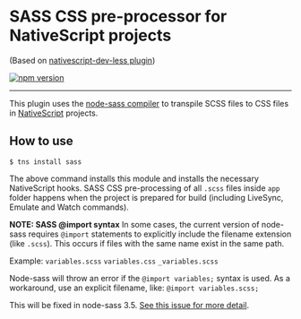 SASS CSS pre-processor for NativeScript projects
=======================================
(Based on [nativescript-dev-less plugin](https://github.com/NativeScript/nativescript-dev-less))

[![npm version](https://badge.fury.io/js/nativescript-dev-sass.svg)](https://badge.fury.io/js/nativescript-dev-sass)

----------
This plugin uses the [node-sass compiler](https://www.npmjs.com/package/node-sass) to transpile SCSS files to CSS files in [NativeScript](https://www.nativescript.org/) projects. 


How to use
----------
```
$ tns install sass
```

The above command installs this module and installs the necessary NativeScript hooks. SASS CSS pre-processing of all `.scss` files inside `app` folder happens when the project is prepared for build (including LiveSync, Emulate and Watch commands).

**NOTE: SASS @import syntax**
In some cases, the current version of node-sass requires `@import` statements to explicitly include the filename extension (like `.scss`). This occurs if files with the same name exist in the same path.

Example:
`variables.scss`
`variables.css`
`_variables.scss`

Node-sass will throw an error if the `@import variables;` syntax is used. As a workaround, use an explicit filename, like: `@import variables.scss;`

This will be fixed in node-sass 3.5. [See this issue for more detail](https://github.com/sass/node-sass/issues/1222).

